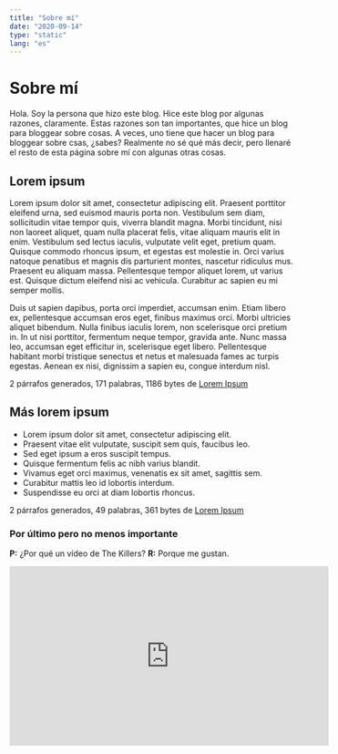```yaml
---
title: "Sobre mí"
date: "2020-09-14"
type: "static"
lang: "es"
---
```


# Sobre mí

Hola. Soy la persona que hizo este blog. Hice este blog por algunas razones, claramente. Estas razones son tan importantes, que hice un blog para bloggear sobre cosas. A veces, uno tiene que hacer un blog para bloggear sobre csas, ¿sabes? Realmente no sé qué más decir, pero llenaré el resto de esta página sobre mí con algunas otras cosas.

## Lorem ipsum

Lorem ipsum dolor sit amet, consectetur adipiscing elit. Praesent porttitor eleifend urna, sed euismod mauris porta non. Vestibulum sem diam, sollicitudin vitae tempor quis, viverra blandit magna. Morbi tincidunt, nisi non laoreet aliquet, quam nulla placerat felis, vitae aliquam mauris elit in enim. Vestibulum sed lectus iaculis, vulputate velit eget, pretium quam. Quisque commodo rhoncus ipsum, et egestas est molestie in. Orci varius natoque penatibus et magnis dis parturient montes, nascetur ridiculus mus. Praesent eu aliquam massa. Pellentesque tempor aliquet lorem, ut varius est. Quisque dictum eleifend nisi ac vehicula. Curabitur ac sapien eu mi semper mollis.

Duis ut sapien dapibus, porta orci imperdiet, accumsan enim. Etiam libero ex, pellentesque accumsan eros eget, finibus maximus orci. Morbi ultricies aliquet bibendum. Nulla finibus iaculis lorem, non scelerisque orci pretium in. In ut nisi porttitor, fermentum neque tempor, gravida ante. Nunc massa leo, accumsan eget efficitur in, scelerisque eget libero. Pellentesque habitant morbi tristique senectus et netus et malesuada fames ac turpis egestas. Aenean ex nisi, dignissim a sapien eu, congue interdum nisl.

2 párrafos generados, 171 palabras, 1186 bytes de [Lorem Ipsum](https://www.lipsum.com/)

## Más lorem ipsum

-   Lorem ipsum dolor sit amet, consectetur adipiscing elit.
-   Praesent vitae elit vulputate, suscipit sem quis, faucibus leo.
-   Sed eget ipsum a eros suscipit tempus.
-   Quisque fermentum felis ac nibh varius blandit.
-   Vivamus eget orci maximus, venenatis ex sit amet, sagittis sem.
-   Curabitur mattis leo id lobortis interdum.
-   Suspendisse eu orci at diam lobortis rhoncus.

2 párrafos generados, 49 palabras, 361 bytes de [Lorem Ipsum](https://www.lipsum.com/)

### Por último pero no menos importante

**P:** ¿Por qué un vídeo de The Killers?
**R:** Porque me gustan.

<iframe width="560" height="315" src="https://www.youtube-nocookie.com/embed/gGdGFtwCNBE" frameborder="0" allow="accelerometer; autoplay; clipboard-write; encrypted-media; gyroscope; picture-in-picture" allowfullscreen></iframe>
